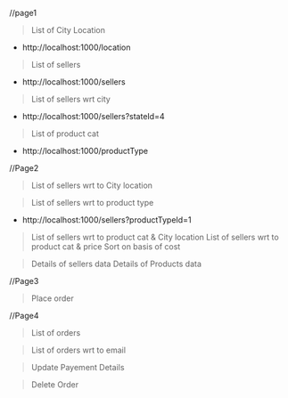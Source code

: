 //page1
> List of City Location
* http://localhost:1000/location

> List of sellers
* http://localhost:1000/sellers

> List of sellers wrt city
* http://localhost:1000/sellers?stateId=4

> List of product cat
* http://localhost:1000/productType



//Page2
> List of sellers wrt to City location

> List of sellers wrt to product type
* http://localhost:1000/sellers?productTypeId=1

> List of sellers wrt to product cat & City location
> List of sellers wrt to product cat & price
> Sort on basis of cost

> Details of sellers data
> Details of Products data

//Page3

> Place order


//Page4


> List of orders

> List of orders wrt to email

> Update Payement Details 

> Delete Order 